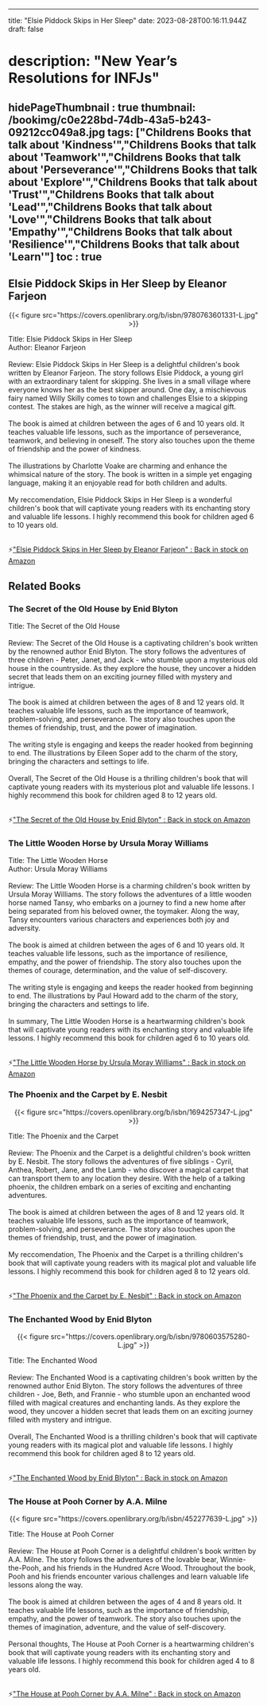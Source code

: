 
---
title: "Elsie Piddock Skips in Her Sleep"
date: 2023-08-28T00:16:11.944Z
draft: false
# description: "New Year’s Resolutions for INFJs"
hidePageThumbnail : true
thumbnail: /bookimg/c0e228bd-74db-43a5-b243-09212cc049a8.jpg
tags: ["Childrens Books that talk about 'Kindness'","Childrens Books that talk about 'Teamwork'","Childrens Books that talk about 'Perseverance'","Childrens Books that talk about 'Explore'","Childrens Books that talk about 'Trust'","Childrens Books that talk about 'Lead'","Childrens Books that talk about 'Love'","Childrens Books that talk about 'Empathy'","Childrens Books that talk about 'Resilience'","Childrens Books that talk about 'Learn'"]
toc : true
---
## Elsie Piddock Skips in Her Sleep by Eleanor Farjeon

<center>
{{< figure src="https://covers.openlibrary.org/b/isbn/9780763601331-L.jpg" >}}
</center>

Title: Elsie Piddock Skips in Her Sleep</br>
Author: Eleanor Farjeon</br></br>
Review: Elsie Piddock Skips in Her Sleep is a delightful children's book written by Eleanor Farjeon. The story follows Elsie Piddock, a young girl with an extraordinary talent for skipping. She lives in a small village where everyone knows her as the best skipper around. One day, a mischievous fairy named Willy Skilly comes to town and challenges Elsie to a skipping contest. The stakes are high, as the winner will receive a magical gift.</br></br>
The book is aimed at children between the ages of 6 and 10 years old. It teaches valuable life lessons, such as the importance of perseverance, teamwork, and believing in oneself. The story also touches upon the theme of friendship and the power of kindness.</br></br>
The illustrations by Charlotte Voake are charming and enhance the whimsical nature of the story. The book is written in a simple yet engaging language, making it an enjoyable read for both children and adults.</br></br>
My reccomendation, Elsie Piddock Skips in Her Sleep is a wonderful children's book that will captivate young readers with its enchanting story and valuable life lessons. I highly recommend this book for children aged 6 to 10 years old.</br></br>

<p>⚡<a id="aflink" href="https://www.amazon.com/gp/search?ie=UTF8&tag=klayu00-20&linkCode=ur2&linkId=6639bed89a8ad8dd2705e40644eb43d3&camp=1789&creative=9325&index=books&keywords=Elsie Piddock Skips in Her Sleep by Eleanor Farjeon" class="one" target="_blank" title='"Elsie Piddock Skips in Her Sleep by Eleanor Farjeon" : Back in stock on Amazon'>"Elsie Piddock Skips in Her Sleep by Eleanor Farjeon" : Back in stock on Amazon</a></p>

## Related Books
### The Secret of the Old House by Enid Blyton
Title: The Secret of the Old House</br></br>
Review: The Secret of the Old House is a captivating children's book written by the renowned author Enid Blyton. The story follows the adventures of three children - Peter, Janet, and Jack - who stumble upon a mysterious old house in the countryside. As they explore the house, they uncover a hidden secret that leads them on an exciting journey filled with mystery and intrigue.</br></br>
The book is aimed at children between the ages of 8 and 12 years old. It teaches valuable life lessons, such as the importance of teamwork, problem-solving, and perseverance. The story also touches upon the themes of friendship, trust, and the power of imagination.</br></br>
The writing style is engaging and keeps the reader hooked from beginning to end. The illustrations by Eileen Soper add to the charm of the story, bringing the characters and settings to life.</br></br>
Overall, The Secret of the Old House is a thrilling children's book that will captivate young readers with its mysterious plot and valuable life lessons. I highly recommend this book for children aged 8 to 12 years old.</br></br>

<p>⚡<a id="aflink" href="https://www.amazon.com/gp/search?ie=UTF8&tag=klayu00-20&linkCode=ur2&linkId=6639bed89a8ad8dd2705e40644eb43d3&camp=1789&creative=9325&index=books&keywords=The Secret of the Old House by Enid Blyton" class="one" target="_blank" title='"The Secret of the Old House by Enid Blyton" : Back in stock on Amazon'>"The Secret of the Old House by Enid Blyton" : Back in stock on Amazon</a></p>

### The Little Wooden Horse by Ursula Moray Williams
Title: The Little Wooden Horse</br>
Author: Ursula Moray Williams</br></br>
Review: The Little Wooden Horse is a charming children's book written by Ursula Moray Williams. The story follows the adventures of a little wooden horse named Tansy, who embarks on a journey to find a new home after being separated from his beloved owner, the toymaker. Along the way, Tansy encounters various characters and experiences both joy and adversity.</br></br>
The book is aimed at children between the ages of 6 and 10 years old. It teaches valuable life lessons, such as the importance of resilience, empathy, and the power of friendship. The story also touches upon the themes of courage, determination, and the value of self-discovery.</br></br>
The writing style is engaging and keeps the reader hooked from beginning to end. The illustrations by Paul Howard add to the charm of the story, bringing the characters and settings to life.</br></br>
In summary, The Little Wooden Horse is a heartwarming children's book that will captivate young readers with its enchanting story and valuable life lessons. I highly recommend this book for children aged 6 to 10 years old.</br></br>

<p>⚡<a id="aflink" href="https://www.amazon.com/gp/search?ie=UTF8&tag=klayu00-20&linkCode=ur2&linkId=6639bed89a8ad8dd2705e40644eb43d3&camp=1789&creative=9325&index=books&keywords=The Little Wooden Horse by Ursula Moray Williams" class="one" target="_blank" title='"The Little Wooden Horse by Ursula Moray Williams" : Back in stock on Amazon'>"The Little Wooden Horse by Ursula Moray Williams" : Back in stock on Amazon</a></p>

### The Phoenix and the Carpet by E. Nesbit
<center>
{{< figure src="https://covers.openlibrary.org/b/isbn/1694257347-L.jpg" >}}
</center>

Title: The Phoenix and the Carpet</br></br>
Review: The Phoenix and the Carpet is a delightful children's book written by E. Nesbit. The story follows the adventures of five siblings - Cyril, Anthea, Robert, Jane, and the Lamb - who discover a magical carpet that can transport them to any location they desire. With the help of a talking phoenix, the children embark on a series of exciting and enchanting adventures.</br></br>
The book is aimed at children between the ages of 8 and 12 years old. It teaches valuable life lessons, such as the importance of teamwork, problem-solving, and perseverance. The story also touches upon the themes of friendship, trust, and the power of imagination.</br></br>
My reccomendation, The Phoenix and the Carpet is a thrilling children's book that will captivate young readers with its magical plot and valuable life lessons. I highly recommend this book for children aged 8 to 12 years old.</br></br>

<p>⚡<a id="aflink" href="https://www.amazon.com/gp/search?ie=UTF8&tag=klayu00-20&linkCode=ur2&linkId=6639bed89a8ad8dd2705e40644eb43d3&camp=1789&creative=9325&index=books&keywords=The Phoenix and the Carpet by E. Nesbit" class="one" target="_blank" title='"The Phoenix and the Carpet by E. Nesbit" : Back in stock on Amazon'>"The Phoenix and the Carpet by E. Nesbit" : Back in stock on Amazon</a></p>

### The Enchanted Wood by Enid Blyton
<center>
{{< figure src="https://covers.openlibrary.org/b/isbn/9780603575280-L.jpg" >}}
</center>

Title: The Enchanted Wood</br></br>
Review: The Enchanted Wood is a captivating children's book written by the renowned author Enid Blyton. The story follows the adventures of three children - Joe, Beth, and Frannie - who stumble upon an enchanted wood filled with magical creatures and enchanting lands. As they explore the wood, they uncover a hidden secret that leads them on an exciting journey filled with mystery and intrigue.</br></br>
Overall, The Enchanted Wood is a thrilling children's book that will captivate young readers with its magical plot and valuable life lessons. I highly recommend this book for children aged 8 to 12 years old.</br></br>

<p>⚡<a id="aflink" href="https://www.amazon.com/gp/search?ie=UTF8&tag=klayu00-20&linkCode=ur2&linkId=6639bed89a8ad8dd2705e40644eb43d3&camp=1789&creative=9325&index=books&keywords=The Enchanted Wood by Enid Blyton" class="one" target="_blank" title='"The Enchanted Wood by Enid Blyton" : Back in stock on Amazon'>"The Enchanted Wood by Enid Blyton" : Back in stock on Amazon</a></p>

### The House at Pooh Corner by A.A. Milne
<center>
{{< figure src="https://covers.openlibrary.org/b/isbn/452277639-L.jpg" >}}
</center>

Title: The House at Pooh Corner</br></br>
Review: The House at Pooh Corner is a delightful children's book written by A.A. Milne. The story follows the adventures of the lovable bear, Winnie-the-Pooh, and his friends in the Hundred Acre Wood. Throughout the book, Pooh and his friends encounter various challenges and learn valuable life lessons along the way.</br></br>
The book is aimed at children between the ages of 4 and 8 years old. It teaches valuable life lessons, such as the importance of friendship, empathy, and the power of teamwork. The story also touches upon the themes of imagination, adventure, and the value of self-discovery.</br></br>
Personal thoughts, The House at Pooh Corner is a heartwarming children's book that will captivate young readers with its enchanting story and valuable life lessons. I highly recommend this book for children aged 4 to 8 years old.</br></br>

<p>⚡<a id="aflink" href="https://www.amazon.com/gp/search?ie=UTF8&tag=klayu00-20&linkCode=ur2&linkId=6639bed89a8ad8dd2705e40644eb43d3&camp=1789&creative=9325&index=books&keywords=The House at Pooh Corner by A.A. Milne" class="one" target="_blank" title='"The House at Pooh Corner by A.A. Milne" : Back in stock on Amazon'>"The House at Pooh Corner by A.A. Milne" : Back in stock on Amazon</a></p>
